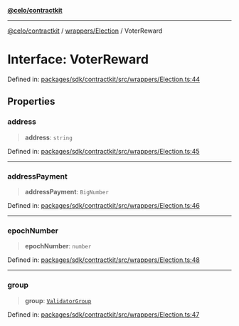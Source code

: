 [**@celo/contractkit**](../../../README.md)

***

[@celo/contractkit](../../../modules.md) / [wrappers/Election](../README.md) / VoterReward

# Interface: VoterReward

Defined in: [packages/sdk/contractkit/src/wrappers/Election.ts:44](https://github.com/celo-org/developer-tooling/blob/master/packages/sdk/contractkit/src/wrappers/Election.ts#L44)

## Properties

### address

> **address**: `string`

Defined in: [packages/sdk/contractkit/src/wrappers/Election.ts:45](https://github.com/celo-org/developer-tooling/blob/master/packages/sdk/contractkit/src/wrappers/Election.ts#L45)

***

### addressPayment

> **addressPayment**: `BigNumber`

Defined in: [packages/sdk/contractkit/src/wrappers/Election.ts:46](https://github.com/celo-org/developer-tooling/blob/master/packages/sdk/contractkit/src/wrappers/Election.ts#L46)

***

### epochNumber

> **epochNumber**: `number`

Defined in: [packages/sdk/contractkit/src/wrappers/Election.ts:48](https://github.com/celo-org/developer-tooling/blob/master/packages/sdk/contractkit/src/wrappers/Election.ts#L48)

***

### group

> **group**: [`ValidatorGroup`](../../Validators/interfaces/ValidatorGroup.md)

Defined in: [packages/sdk/contractkit/src/wrappers/Election.ts:47](https://github.com/celo-org/developer-tooling/blob/master/packages/sdk/contractkit/src/wrappers/Election.ts#L47)
